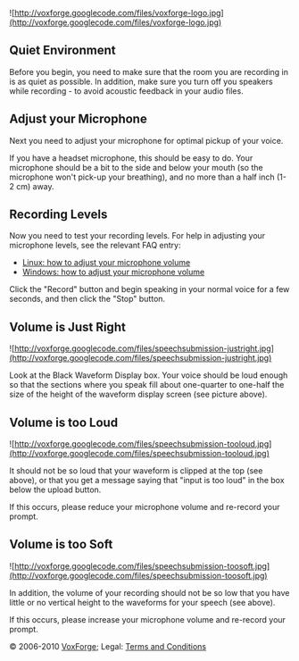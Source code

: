 ![http://voxforge.googlecode.com/files/voxforge-logo.jpg](http://voxforge.googlecode.com/files/voxforge-logo.jpg)

## Quiet Environment ##

Before you begin, you need to make sure that the room you are recording in is as quiet as possible.  In addition, make sure you turn off you speakers while recording - to avoid acoustic feedback in your audio files.

## Adjust your Microphone ##

Next you need to adjust your microphone for optimal pickup of your voice.

If you have a headset microphone, this should be easy to do.  Your microphone should be a bit to the side and below your mouth (so the microphone won't pick-up your breathing), and no more than a half inch (1-2 cm) away.

## Recording Levels ##

Now you need to test your recording levels.  For help in adjusting your microphone levels, see the relevant FAQ entry:

  * [Linux: how to adjust your microphone volume](http://code.google.com/p/voxforge/wiki/LinuxAdjustVolume)
  * [Windows: how to adjust your microphone volume](http://code.google.com/p/voxforge/wiki/WindowsAdjustVolume)

Click the "Record" button and begin speaking in your normal voice for a few seconds, and then click the "Stop" button.

## Volume is Just Right ##
![http://voxforge.googlecode.com/files/speechsubmission-justright.jpg](http://voxforge.googlecode.com/files/speechsubmission-justright.jpg)

Look at the Black Waveform Display box.  Your voice should be loud enough so that the sections where you speak fill about one-quarter to one-half the size of the height of the waveform display screen (see picture above).


## Volume is too Loud ##
![http://voxforge.googlecode.com/files/speechsubmission-tooloud.jpg](http://voxforge.googlecode.com/files/speechsubmission-tooloud.jpg)

It should not be so loud that your waveform is clipped at the top (see above), or that you get a message saying that "input is too loud" in the box below the upload button.

If this occurs, please reduce your microphone volume and re-record your prompt.

## Volume is too Soft ##
![http://voxforge.googlecode.com/files/speechsubmission-toosoft.jpg](http://voxforge.googlecode.com/files/speechsubmission-toosoft.jpg)

In addition, the volume of your recording should not be so low that you have little or no vertical height to the waveforms for your speech (see above).

If this occurs, please increase your microphone volume and re-record your prompt.

© 2006-2010 [VoxForge](http://www.voxforge.org/); Legal: [Terms and Conditions](http://www.voxforge.org/home/about/legal)